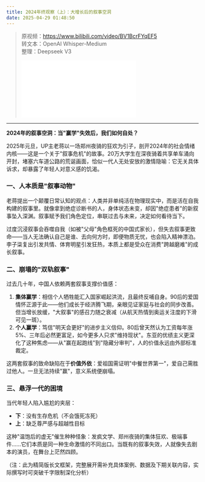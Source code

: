 ```yaml
---
title: 2024年终观察（上）：大增长后的叙事空洞
date: 2025-04-29 01:48:50
---
```


> 原视频：https://www.bilibili.com/video/BV1BcrFYqEF5<br>转文本：OpenAI Whisper-Medium<br>整理：Deepseek V3
>
> <iframe src="//player.bilibili.com/player.html?bvid=BV1BcrFYqEF5&autoplay=0" scrolling="no" border="0" frameborder="no" framespacing="0" allowfullscreen="true"></iframe>

---

**2024年的叙事空洞：当"赢学"失效后，我们如何自处？**  

2025年元旦，UP主老蒋以一场郑州夜骑的狂欢为引子，剖开2024年的社会情绪内核——这是一个关于"叙事危机"的故事。20万大学生在深夜骑着共享单车涌向开封，堵塞六车道公路的荒诞画面，恰似一代人无处安放的激情隐喻：它无关具体诉求，却暴露了年轻人对意义感的饥渴。  

### 一、人本质是"叙事动物"  
老蒋提出一个颠覆日常认知的观点：人类并非单纯活在物理现实中，而是活在自我构建的叙事里。就像拿到绝症诊断书的人，身体状态未变，却因"绝症患者"的新叙事坠入深渊。叙事赋予我们角色定位，串联过去与未来，决定如何看待当下。  

过度沉浸叙事会吞噬自我（如被"父母"角色框死的中国式家长），但失去叙事更致命——当人无法确认自己是谁、去向何方时，即便物质无忧，也会陷入精神漂泊。李子柒复出引发共情、体育明星引发狂热，本质上都是受众在消费"跨越磨难"的成长叙事。  

### 二、崩塌的"双轨叙事"  
过去几十年，中国人依赖两套叙事支撑价值感：  
1. **集体赢学**：相信个人牺牲能汇入国家崛起洪流，且最终反哺自身。90后的爱国情怀正源于此——他们成长于经济腾飞期，亲眼见证家庭与社会的同步改善。但当增长放缓，"大叙事"的感召力随之衰减（从航天热情到奥运关注度的下滑可见一斑）。  
2. **个人赢学**：笃信"明天会更好"的进步主义信仰。80后曾天然认为工资每年涨5%、三年后必然更富足，如今更多人只求"维持现状"。东亚的优绩主义更深化了这种焦虑——从"赢在起跑线"到"隐藏分审判"，人的价值永远由外部标准裁定。  

这两套叙事的致命缺陷在于**价值外依**：爱祖国需证明"中餐世界第一"，爱自己需胜过他人。一旦无法持续"赢"，意义系统便崩塌。  

### 三、悬浮一代的困境  
当代年轻人陷入尴尬的夹层：  
- **下**：没有生存危机（不会饿死冻死）  
- **上**：缺乏尊严感与超越性目标  

这种"温饱后的虚无"催生种种怪象：发疯文学、郑州夜骑的集体狂欢、极端事件......它们本质是同一种生命激情的不同出口。当既有的叙事失效，人就像失去剧本的演员，在舞台上茫然四顾。  

（注：此为精简版长文框架，完整展开需补充具体案例、数据及下期关联内容，实际撰写时可突破千字限制深化分析）
